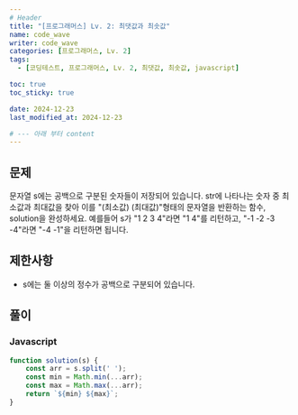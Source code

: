 ```yaml
---
# Header
title: "[프로그래머스] Lv. 2: 최댓값과 최솟값"
name: code_wave
writer: code_wave
categories: [프로그래머스, Lv. 2]
tags:
  - [코딩테스트, 프로그래머스, Lv. 2, 최댓값, 최솟값, javascript]

toc: true
toc_sticky: true

date: 2024-12-23
last_modified_at: 2024-12-23

# --- 아래 부터 content
---
```


## 문제
문자열 s에는 공백으로 구분된 숫자들이 저장되어 있습니다. str에 나타나는 숫자 중 최소값과 최대값을 찾아 이를 "(최소값) (최대값)"형태의 문자열을 반환하는 함수, solution을 완성하세요.
예를들어 s가 "1 2 3 4"라면 "1 4"를 리턴하고, "-1 -2 -3 -4"라면 "-4 -1"을 리턴하면 됩니다.

## 제한사항
- s에는 둘 이상의 정수가 공백으로 구분되어 있습니다.

## 풀이
### Javascript
```js
function solution(s) {
    const arr = s.split(' ');
    const min = Math.min(...arr);
    const max = Math.max(...arr);
    return `${min} ${max}`;
}
```
